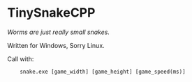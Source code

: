 # TinySnakeCPP
_Worms are just really small snakes._

Written for Windows, Sorry Linux.

Call with:
```
    snake.exe [game_width] [game_height] [game_speed(ms)]
```
